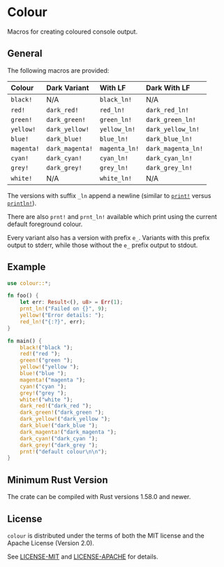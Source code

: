 # Colour

Macros for creating coloured console output.

## General

The following macros are provided:

| Colour     | Dark Variant    | With LF       | Dark With LF       |
|:-----------|:----------------|:--------------|:-------------------|
| `black!`   | N/A             | `black_ln!`   | N/A                |
| `red!`     | `dark_red!`     | `red_ln!`     | `dark_red_ln!`     |
| `green!`   | `dark_green!`   | `green_ln!`   | `dark_green_ln!`   |
| `yellow!`  | `dark_yellow!`  | `yellow_ln!`  | `dark_yellow_ln!`  |
| `blue!`    | `dark_blue!`    | `blue_ln!`    | `dark_blue_ln!`    |
| `magenta!` | `dark_magenta!` | `magenta_ln!` | `dark_magenta_ln!` |
| `cyan!`    | `dark_cyan!`    | `cyan_ln!`    | `dark_cyan_ln!`    |
| `grey!`    | `dark_grey!`    | `grey_ln!`    | `dark_grey_ln!`    |
| `white!`   | N/A             | `white_ln!`   | N/A                |

The versions with suffix `_ln` append a newline (similar to
[`print!`](https://doc.rust-lang.org/std/macro.print.html) versus
[`println!`](https://doc.rust-lang.org/std/macro.println.html)).

There are also `prnt!` and `prnt_ln!` available which print using the current default foreground
colour.

Every variant also has a version with prefix `e_`.  Variants with this prefix output to stderr,
while those without the `e_` prefix output to stdout.

## Example

```rust
use colour::*;

fn foo() {
    let err: Result<(), u8> = Err(1);
    prnt_ln!("Failed on {}", 9);
    yellow!("Error details: ");
    red_ln!("{:?}", err);
}

fn main() {
    black!("black ");
    red!("red ");
    green!("green ");
    yellow!("yellow ");
    blue!("blue ");
    magenta!("magenta ");
    cyan!("cyan ");
    grey!("grey ");
    white!("white ");
    dark_red!("dark_red ");
    dark_green!("dark_green ");
    dark_yellow!("dark_yellow ");
    dark_blue!("dark_blue ");
    dark_magenta!("dark_magenta ");
    dark_cyan!("dark_cyan ");
    dark_grey!("dark_grey ");
    prnt!("default colour\n\n");
}
```

## Minimum Rust Version

The crate can be compiled with Rust versions 1.58.0 and newer.

##  License

`colour` is distributed under the terms of both the MIT license and the Apache License (Version 2.0).

See [LICENSE-MIT](LICENSE-MIT) and [LICENSE-APACHE](LICENSE-APACHE) for details.
